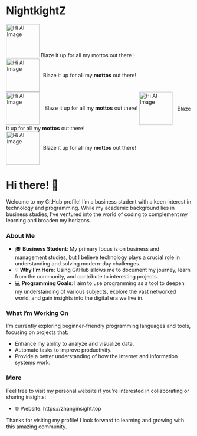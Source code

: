 # NightkightZ
<img src="https://github.com/user-attachments/assets/d937ab6c-ea8e-45a3-9a8d-a697ca14dd06" alt="Hi AI Image" width="90">
Blaze it up for all my mottos out there！

<div style="display: flex; align-items: center;">
  <img src="https://github.com/user-attachments/assets/d937ab6c-ea8e-45a3-9a8d-a697ca14dd06" alt="Hi AI Image" width="90" style="margin-right: 10px;">
  <p>Blaze it up for all my <strong>mottos</strong> out there!</p>
</div>

<img src="https://github.com/user-attachments/assets/d937ab6c-ea8e-45a3-9a8d-a697ca14dd06" alt="Hi AI Image" width="90" style="vertical-align: middle; margin-right: 10px;">
Blaze it up for all my <strong>mottos</strong> out there!

<img src="https://github.com/user-attachments/assets/d937ab6c-ea8e-45a3-9a8d-a697ca14dd06" alt="Hi AI Image" width="90" style="vertical-align: middle; margin-right: 10px;">
<span style="vertical-align: middle;">Blaze it up for all my <strong>mottos</strong> out there!</span>

<div style="display: flex; align-items: center;">
  <img src="https://github.com/user-attachments/assets/d937ab6c-ea8e-45a3-9a8d-a697ca14dd06" alt="Hi AI Image" width="90" style="margin-right: 10px;">
  <span>Blaze it up for all my <strong>mottos</strong> out there!</span>
</div>


# Hi there! 👋

Welcome to my GitHub profile! I’m a business student with a keen interest in technology and programming. While my academic background lies in business studies, I’ve ventured into the world of coding to complement my learning and broaden my horizons. 

### About Me  

- 🎓 **Business Student**: My primary focus is on business and management studies, but I believe technology plays a crucial role in understanding and solving modern-day challenges. 
- 💡 **Why I’m Here**: Using GitHub allows me to document my journey, learn from the community, and contribute to interesting projects. 
- 💻 **Programming Goals**: I aim to use programming as a tool to deepen my understanding of various subjects, explore the vast networked world, and gain insights into the digital era we live in. 

### What I’m Working On  

I’m currently exploring beginner-friendly programming languages and tools, focusing on projects that:  

- Enhance my ability to analyze and visualize data.  
- Automate tasks to improve productivity.  
- Provide a better understanding of how the internet and information systems work. 

### More

Feel free to visit my personal website if you’re interested in collaborating or sharing insights:  

- 🌐 Website: https\://zhanginsight.top

Thanks for visiting my profile! I look forward to learning and growing with this amazing community.


